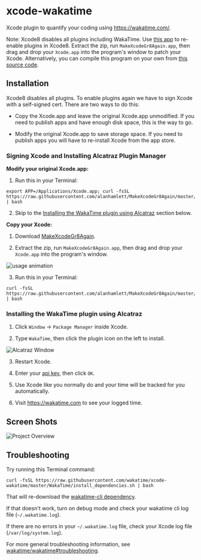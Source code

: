 xcode-wakatime
==============

Xcode plugin to quantify your coding using https://wakatime.com/.

Note: Xcode8 disables all plugins including WakaTime. Use [this app](https://s3-us-west-1.amazonaws.com/wakatime/MakeXcodeGr8Again.app.zip) to re-enable plugins in Xcode8.
Extract the zip, run `MakeXcodeGr8Again.app`, then drag and drop your `Xcode.app` into the program's window to patch your Xcode.
Alternatively, you can compile this program on your own from [this source code](https://github.com/fpg1503/MakeXcodeGr8Again).


Installation
------------

Xcode8 disables all plugins. To enable plugins again we have to sign Xcode with a self-signed cert. There are two ways to do this:

* Copy the Xcode.app and leave the original Xcode.app unmodified. If you need to publish apps and have enough disk space, this is the way to go.

* Modify the original Xcode.app to save storage space. If you need to publish apps you will have to re-install Xcode from the app store.

### Signing Xcode and Installing Alcatraz Plugin Manager

**Modify your original Xcode.app:**

1. Run this in your Terminal:

  ```
  export APP=/Applications/Xcode.app; curl -fsSL https://raw.githubusercontent.com/alanhamlett/MakeXcodeGr8Again/master/selfsign.sh | bash
  ```
2. Skip to the [Installing the WakaTime plugin using Alcatraz](#installing-the-wakatime-plugin-using-alcatraz) section below.

**Copy your Xcode:**

1. Download [MakeXcodeGr8Again](https://s3-us-west-1.amazonaws.com/wakatime/MakeXcodeGr8Again.app.zip).

2. Extract the zip, run `MakeXcodeGr8Again.app`, then drag and drop your `Xcode.app` into the program's window.
  
  ![usage animation](https://raw.githubusercontent.com/alanhamlett/MakeXcodeGr8Again/master/usage.gif)

3. Run this in your Terminal:

  ```
  curl -fsSL https://raw.githubusercontent.com/alanhamlett/MakeXcodeGr8Again/master/selfsign.sh | bash
  ```

### Installing the WakaTime plugin using Alcatraz

1. Click `Window` -> `Package Manager` inside Xcode.

2. Type `WakaTime`, then click the plugin icon on the left to install.
  
  ![Alcatraz Window](https://wakatime.com/static/img/ScreenShots/alcatraz_window.png)

3. Restart Xcode.
  
4. Enter your [api key](https://wakatime.com/settings#apikey), then click `OK`.

5. Use Xcode like you normally do and your time will be tracked for you automatically.

6. Visit https://wakatime.com to see your logged time.


Screen Shots
------------

![Project Overview](https://wakatime.com/static/img/ScreenShots/Screen-Shot-2016-03-21.png)


Troubleshooting
---------------

Try running this Terminal command:

```
curl -fsSL https://raw.githubusercontent.com/wakatime/xcode-wakatime/master/WakaTime/install_dependencies.sh | bash
```

That will re-download the [wakatime-cli dependency](https://github.com/wakatime/wakatime).

If that doesn't work, turn on debug mode and check your wakatime cli log file (`~/.wakatime.log`).

If there are no errors in your `~/.wakatime.log` file, check your Xcode log file (`/var/log/system.log`).

For more general troubleshooting information, see [wakatime/wakatime#troubleshooting](https://github.com/wakatime/wakatime#troubleshooting).

